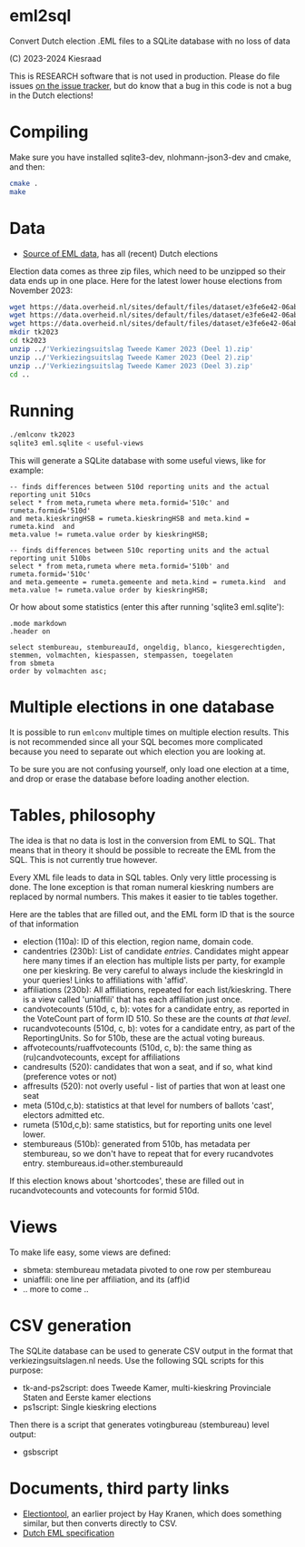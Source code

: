 # eml2sql
Convert Dutch election .EML files to a SQLite database with no loss of data

(C) 2023-2024 Kiesraad

This is RESEARCH software that is not used in production.
Please do file issues [on the issue tracker](https://github.com/berthubert/eml2sql/issues), but do know that a bug in this code is not a bug in the Dutch elections!

# Compiling

Make sure you have installed sqlite3-dev, nlohmann-json3-dev and cmake, and then:

```bash
cmake .
make
```

# Data

 * [Source of EML data](https://data.overheid.nl/community/organization/kiesraad), has all (recent) Dutch elections
 
Election data comes as three zip files, which need to be unzipped so their
data ends up in one place. Here for the latest lower house elections from
November 2023:

```bash
wget https://data.overheid.nl/sites/default/files/dataset/e3fe6e42-06ab-4559-a466-a32b04247f68/resources/Verkiezingsuitslag%20Tweede%20Kamer%202023%20%28Deel%201%29.zip
wget https://data.overheid.nl/sites/default/files/dataset/e3fe6e42-06ab-4559-a466-a32b04247f68/resources/Verkiezingsuitslag%20Tweede%20Kamer%202023%20%28Deel%202%29.zip
wget https://data.overheid.nl/sites/default/files/dataset/e3fe6e42-06ab-4559-a466-a32b04247f68/resources/Verkiezingsuitslag%20Tweede%20Kamer%202023%20%28Deel%203%29.zip
mkdir tk2023
cd tk2023
unzip ../'Verkiezingsuitslag Tweede Kamer 2023 (Deel 1).zip'
unzip ../'Verkiezingsuitslag Tweede Kamer 2023 (Deel 2).zip'
unzip ../'Verkiezingsuitslag Tweede Kamer 2023 (Deel 3).zip'
cd ..
``` 

# Running

```bash
./emlconv tk2023
sqlite3 eml.sqlite < useful-views
```

This will generate a SQLite database with some useful views, like for
example:

```
-- finds differences between 510d reporting units and the actual reporting unit 510cs
select * from meta,rumeta where meta.formid='510c' and rumeta.formid='510d'
and meta.kieskringHSB = rumeta.kieskringHSB and meta.kind = rumeta.kind  and
meta.value != rumeta.value order by kieskringHSB;

-- finds differences between 510c reporting units and the actual reporting unit 510bs
select * from meta,rumeta where meta.formid='510b' and rumeta.formid='510c'
and meta.gemeente = rumeta.gemeente and meta.kind = rumeta.kind  and
meta.value != rumeta.value order by kieskringHSB;
```

Or how about some statistics (enter this after running 'sqlite3
eml.sqlite'):

```
.mode markdown
.header on

select stembureau, stembureauId, ongeldig, blanco, kiesgerechtigden,
stemmen, volmachten, kiespassen, stempassen, toegelaten 
from sbmeta 
order by volmachten asc;
```

# Multiple elections in one database
It is possible to run `emlconv` multiple times on multiple election results.
This is not recommended since all your SQL becomes more complicated because
you need to separate out which election you are looking at.

To be sure you are not confusing yourself, only load one election at a time,
and drop or erase the database before loading another election.

# Tables, philosophy
The idea is that no data is lost in the conversion from EML to SQL. That
means that in theory it should be possible to recreate the EML from the SQL.
This is not currently true however.

Every XML file leads to data in SQL tables. Only very little processing is
done. The lone exception is that roman numeral kieskring numbers are
replaced by normal numbers. This makes it easier to tie tables together.

Here are the tables that are filled out, and the EML form ID that is the
source of that information

 * election (110a): ID of this election, region name, domain code.
 * candentries (230b): List of candidate *entries*. Candidates might appear
   here many times if an election has multiple lists per party, for example
   one per kieskring. Be very careful to always include the kieskringId in
   your queries! Links to affiliations with 'affid'. 
 * affiliations (230b): All affiliations, repeated for each list/kieskring.
   There is a view called 'uniaffili' that has each affiliation just once.
 * candvotecounts (510d, c, b): votes for a candidate entry, as reported in
   the VoteCount part of form ID 510. So these are the counts *at that
   level*. 
 * rucandvotecounts (510d, c, b): votes for a candidate entry, as part of
   the ReportingUnits. So for 510b, these are the actual voting bureaus.
 * affvotecounts/ruaffvotecounts (510d, c, b): the same thing as
   (ru)candvotecounts, except for affiliations
 * candresults (520): candidates that won a seat, and if so, what kind
   (preference votes or not)
 * affresults (520): not overly useful - list of parties that won at least
   one seat
 * meta (510d,c,b): statistics at that level for numbers of ballots 'cast',
   electors admitted etc.
 * rumeta (510d,c,b): same statistics, but for reporting units one level
   lower.
 * stembureaus (510b): generated from 510b, has metadata per stembureau, so
   we don't have to repeat that for every rucandvotes entry.
   stembureaus.id=other.stembureauId

If this election knows about 'shortcodes', these are filled out in
rucandvotecounts and votecounts for formid 510d.

# Views
To make life easy, some views are defined:

 * sbmeta: stembureau metadata pivoted to one row per stembureau
 * uniaffili: one line per affiliation, and its (aff)id
 * .. more to come ..

# CSV generation
The SQLite database can be used to generate CSV output in the format that
verkiezingsuitslagen.nl needs. Use the following SQL scripts for this
purpose:

 * tk-and-ps2script: does Tweede Kamer, multi-kieskring Provinciale Staten
   and Eerste kamer elections
 * ps1script: Single kieskring elections

Then there is a script that generates votingbureau (stembureau) level
output:

 * gsbscript


# Documents, third party links

 * [Electiontool](https://github.com/kroncrv/electiontool), an
   earlier project by Hay Kranen, which does something similar, but then
   converts directly to CSV.
 * [Dutch EML specification](https://www.kiesraad.nl/binaries/kiesraad/documenten/formulieren/2016/osv/eml-bestanden/specificatiedocument-eml_nl-versie-1.0a/specificatiedocument-eml-nl-1.0.a.pdf)

